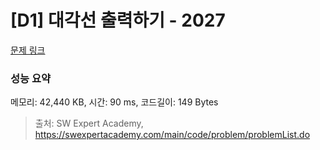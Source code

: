 # [D1] 대각선 출력하기 - 2027 

[문제 링크](https://swexpertacademy.com/main/code/problem/problemDetail.do?contestProbId=AV5QFuZ6As0DFAUq) 

### 성능 요약

메모리: 42,440 KB, 시간: 90 ms, 코드길이: 149 Bytes



> 출처: SW Expert Academy, https://swexpertacademy.com/main/code/problem/problemList.do